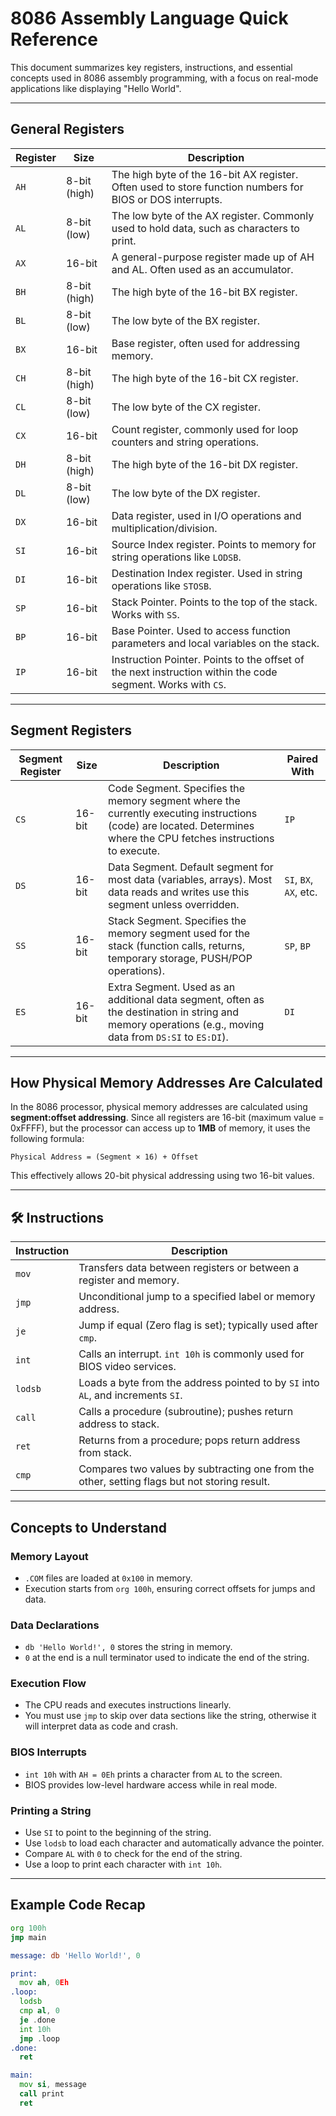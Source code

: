 # 8086 Assembly Language Quick Reference

This document summarizes key registers, instructions, and essential concepts used in 8086 assembly programming, with a focus on real-mode applications like displaying "Hello World".

---

## General Registers

| Register | Size         | Description                                                                                                 |
| -------- | ------------ | ----------------------------------------------------------------------------------------------------------- |
| `AH`     | 8-bit (high) | The high byte of the 16-bit AX register. Often used to store function numbers for BIOS or DOS interrupts.   |
| `AL`     | 8-bit (low)  | The low byte of the AX register. Commonly used to hold data, such as characters to print.                   |
| `AX`     | 16-bit       | A general-purpose register made up of AH and AL. Often used as an accumulator.                              |
| `BH`     | 8-bit (high) | The high byte of the 16-bit BX register.                                                                    |
| `BL`     | 8-bit (low)  | The low byte of the BX register.                                                                            |
| `BX`     | 16-bit       | Base register, often used for addressing memory.                                                            |
| `CH`     | 8-bit (high) | The high byte of the 16-bit CX register.                                                                    |
| `CL`     | 8-bit (low)  | The low byte of the CX register.                                                                            |
| `CX`     | 16-bit       | Count register, commonly used for loop counters and string operations.                                      |
| `DH`     | 8-bit (high) | The high byte of the 16-bit DX register.                                                                    |
| `DL`     | 8-bit (low)  | The low byte of the DX register.                                                                            |
| `DX`     | 16-bit       | Data register, used in I/O operations and multiplication/division.                                          |
| `SI`     | 16-bit       | Source Index register. Points to memory for string operations like `LODSB`.                                 |
| `DI`     | 16-bit       | Destination Index register. Used in string operations like `STOSB`.                                         |
| `SP`     | 16-bit       | Stack Pointer. Points to the top of the stack. Works with `SS`.                                             |
| `BP`     | 16-bit       | Base Pointer. Used to access function parameters and local variables on the stack.                          |
| `IP`     | 16-bit       | Instruction Pointer. Points to the offset of the next instruction within the code segment. Works with `CS`. |

---

## Segment Registers

| Segment Register | Size   | Description                                                                                                                                                         | Paired With            |
| ---------------- | ------ | ------------------------------------------------------------------------------------------------------------------------------------------------------------------- | ---------------------- |
| `CS`             | 16-bit | Code Segment. Specifies the memory segment where the currently executing instructions (code) are located. Determines where the CPU fetches instructions to execute. | `IP`                   |
| `DS`             | 16-bit | Data Segment. Default segment for most data (variables, arrays). Most data reads and writes use this segment unless overridden.                                     | `SI`, `BX`, `AX`, etc. |
| `SS`             | 16-bit | Stack Segment. Specifies the memory segment used for the stack (function calls, returns, temporary storage, PUSH/POP operations).                                   | `SP`, `BP`             |
| `ES`             | 16-bit | Extra Segment. Used as an additional data segment, often as the destination in string and memory operations (e.g., moving data from `DS:SI` to `ES:DI`).            | `DI`                   |

---

## How Physical Memory Addresses Are Calculated

In the 8086 processor, physical memory addresses are calculated using **segment:offset addressing**. Since all registers are 16-bit (maximum value = 0xFFFF), but the processor can access up to **1MB** of memory, it uses the following formula:

`Physical Address = (Segment × 16) + Offset`

This effectively allows 20-bit physical addressing using two 16-bit values.

---

## 🛠️ Instructions

| Instruction | Description                                                                                  |
| ----------- | -------------------------------------------------------------------------------------------- |
| `mov`       | Transfers data between registers or between a register and memory.                           |
| `jmp`       | Unconditional jump to a specified label or memory address.                                   |
| `je`        | Jump if equal (Zero flag is set); typically used after `cmp`.                                |
| `int`       | Calls an interrupt. `int 10h` is commonly used for BIOS video services.                      |
| `lodsb`     | Loads a byte from the address pointed to by `SI` into `AL`, and increments `SI`.             |
| `call`      | Calls a procedure (subroutine); pushes return address to stack.                              |
| `ret`       | Returns from a procedure; pops return address from stack.                                    |
| `cmp`       | Compares two values by subtracting one from the other, setting flags but not storing result. |

---

## Concepts to Understand

### Memory Layout

- `.COM` files are loaded at `0x100` in memory.
- Execution starts from `org 100h`, ensuring correct offsets for jumps and data.

### Data Declarations

- `db 'Hello World!', 0` stores the string in memory.
- `0` at the end is a null terminator used to indicate the end of the string.

### Execution Flow

- The CPU reads and executes instructions linearly.
- You must use `jmp` to skip over data sections like the string, otherwise it will interpret data as code and crash.

### BIOS Interrupts

- `int 10h` with `AH = 0Eh` prints a character from `AL` to the screen.
- BIOS provides low-level hardware access while in real mode.

### Printing a String

- Use `SI` to point to the beginning of the string.
- Use `lodsb` to load each character and automatically advance the pointer.
- Compare `AL` with `0` to check for the end of the string.
- Use a loop to print each character with `int 10h`.

---

## Example Code Recap

```asm
org 100h
jmp main

message: db 'Hello World!', 0

print:
  mov ah, 0Eh
.loop:
  lodsb
  cmp al, 0
  je .done
  int 10h
  jmp .loop
.done:
  ret

main:
  mov si, message
  call print
  ret
```
